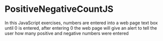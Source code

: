 # PositiveNegativeCountJS

In this JavaScript exercises, numbers are entered into a web page text box until 0 is entered, after entering 0 the web page will give an alert to tell the user how many positive and negative numbers were entered